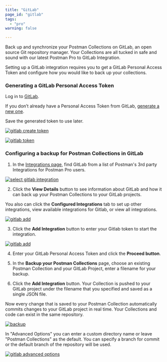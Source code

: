 ```yaml
---
title: "GitLab"
page_id: "gitlab"
tags: 
  - "pro"
warning: false

---
```


Back up and synchronize your Postman Collections on GitLab, an open source Git repository manager. Your Collections are all tucked in safe and sound with our latest Postman Pro to GitLab Integration.

Setting up a GitLab integration requires you to get a GitLab Personal Access Token and configure how you would like to back up your collections. 

### Generating a GitLab Personal Access Token

Log in to [GitLab](https://about.gitlab.com/). 

If you don’t already have a Personal Access Token from GitLab, [generate a new one](https://gitlab.com/profile/personal_access_tokens).  

Save the generated token to use later.

[![gitlab create token](https://assets.postman.com/postman-docs/gitlab_create.png)](https://assets.postman.com/postman-docs/gitlab_create.png)


[![gitlab token](https://assets.postman.com/postman-docs/gitlab_token2.png)](https://assets.postman.com/postman-docs/gitlab_token2.png)
<br>
### Configuring a backup for Postman Collections in GitLab

1. In the [Integrations page](https://go.postman.co/workspaces), find GitLab from a list of Postman's 3rd party Integrations for Postman Pro users.

[![select gitlab integration](https://assets.postman.com/postman-docs/integrations-gitlab1.png)](https://assets.postman.com/postman-docs/integrations-gitlab1.png)

<ol start="2">
  <li>Click the <b>View Details</b> button to see information about GitLab and how it can back up your Postman Collections to your GitLab projects.</li>
</ol>

You also can click the **Configured Integrations** tab to set up other integrations, view available integrations for Gitlab, or view all integrations.

[![gitlab add](https://assets.postman.com/postman-docs/integrations-gitlab-configIntegrations1.png)](https://assets.postman.com/postman-docs/integrations-gitlab-configIntegrations1.png)

<ol start="3">
  <li>Click the <b>Add Integration</b> button to enter your Gitlab token to start the integration.</li>
</ol>

[![gitlab add](https://assets.postman.com/postman-docs/integrations-gitlab-token1.png)](https://assets.postman.com/postman-docs/integrations-gitlab-token1.png)

<ol start="4">
  <li>
Enter your GitLab Personal Access Token and click the <b>Proceed button</b>.</li>
</ol>

<ol start="5">
  <li>In the <b>Backup your Postman Collections</b> page, choose an existing Postman Collection and your GitLab Project,  enter a filename for your backup. </li>
</ol>

<ol start="6">
  <li>Click the <b>Add Integration</b> button. 
Your Collection is pushed to your GitLab project under the filename that you specified and saved as a single JSON file.</li>
</ol>

Now every change that is saved to your Postman Collection automatically commits changes to your GitLab project in real time. Your Collections and code can exist in the same repository.

[![backup](https://assets.postman.com/postman-docs/integrations-gitlab-backupPostToken2.png)](https://assets.postman.com/postman-docs/integrations-gitlab-backupPostToken2.png)

In "Advanced Options" you can enter a custom directory name or leave "Postman Collections" as the default. You can specify a branch for commit or the default branch of the repository will be used.

[![gitlab advanced options](https://assets.postman.com/postman-docs/integrations-gitlab-advOptions1.png)](https://assets.postman.com/postman-docs/integrations-gitlab-advOptions1.png)




